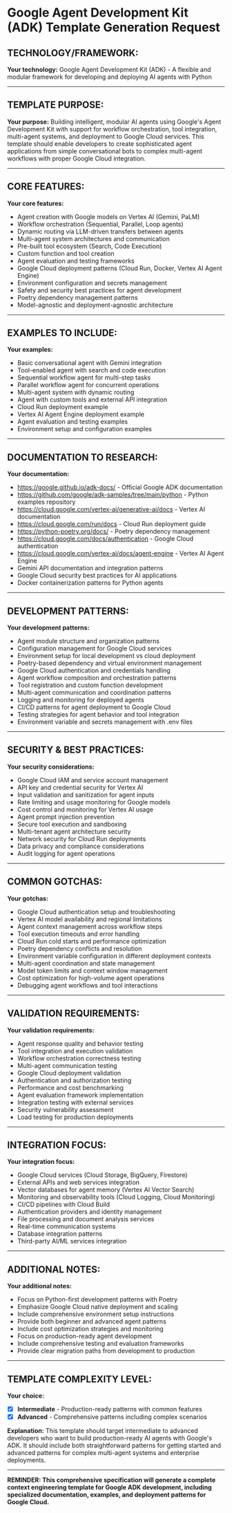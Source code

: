 # Google Agent Development Kit (ADK) Template Generation Request

## TECHNOLOGY/FRAMEWORK:

**Your technology:** Google Agent Development Kit (ADK) - A flexible and modular framework for developing and deploying AI agents with Python

---

## TEMPLATE PURPOSE:

**Your purpose:** Building intelligent, modular AI agents using Google's Agent Development Kit with support for workflow orchestration, tool integration, multi-agent systems, and deployment to Google Cloud services. This template should enable developers to create sophisticated agent applications from simple conversational bots to complex multi-agent workflows with proper Google Cloud integration.

---

## CORE FEATURES:

**Your core features:**
- Agent creation with Google models on Vertex AI (Gemini, PaLM)
- Workflow orchestration (Sequential, Parallel, Loop agents)
- Dynamic routing via LLM-driven transfers between agents
- Multi-agent system architectures and communication
- Pre-built tool ecosystem (Search, Code Execution)
- Custom function and tool creation
- Agent evaluation and testing frameworks
- Google Cloud deployment patterns (Cloud Run, Docker, Vertex AI Agent Engine)
- Environment configuration and secrets management
- Safety and security best practices for agent development
- Poetry dependency management patterns
- Model-agnostic and deployment-agnostic architecture

---

## EXAMPLES TO INCLUDE:

**Your examples:**
- Basic conversational agent with Gemini integration
- Tool-enabled agent with search and code execution
- Sequential workflow agent for multi-step tasks
- Parallel workflow agent for concurrent operations
- Multi-agent system with dynamic routing
- Agent with custom tools and external API integration
- Cloud Run deployment example
- Vertex AI Agent Engine deployment example
- Agent evaluation and testing examples
- Environment setup and configuration examples

---

## DOCUMENTATION TO RESEARCH:

**Your documentation:**
- https://google.github.io/adk-docs/ - Official Google ADK documentation
- https://github.com/google/adk-samples/tree/main/python - Python examples repository
- https://cloud.google.com/vertex-ai/generative-ai/docs - Vertex AI documentation
- https://cloud.google.com/run/docs - Cloud Run deployment guide
- https://python-poetry.org/docs/ - Poetry dependency management
- https://cloud.google.com/docs/authentication - Google Cloud authentication
- https://cloud.google.com/vertex-ai/docs/agent-engine - Vertex AI Agent Engine
- Gemini API documentation and integration patterns
- Google Cloud security best practices for AI applications
- Docker containerization patterns for Python agents

---

## DEVELOPMENT PATTERNS:

**Your development patterns:**
- Agent module structure and organization patterns
- Configuration management for Google Cloud services
- Environment setup for local development vs cloud deployment
- Poetry-based dependency and virtual environment management
- Google Cloud authentication and credentials handling
- Agent workflow composition and orchestration patterns
- Tool registration and custom function development
- Multi-agent communication and coordination patterns
- Logging and monitoring for deployed agents
- CI/CD patterns for agent deployment to Google Cloud
- Testing strategies for agent behavior and tool integration
- Environment variable and secrets management with .env files

---

## SECURITY & BEST PRACTICES:

**Your security considerations:**
- Google Cloud IAM and service account management
- API key and credential security for Vertex AI
- Input validation and sanitization for agent inputs
- Rate limiting and usage monitoring for Google models
- Cost control and monitoring for Vertex AI usage
- Agent prompt injection prevention
- Secure tool execution and sandboxing
- Multi-tenant agent architecture security
- Network security for Cloud Run deployments
- Data privacy and compliance considerations
- Audit logging for agent operations

---

## COMMON GOTCHAS:

**Your gotchas:**
- Google Cloud authentication setup and troubleshooting
- Vertex AI model availability and regional limitations
- Agent context management across workflow steps
- Tool execution timeouts and error handling
- Cloud Run cold starts and performance optimization
- Poetry dependency conflicts and resolution
- Environment variable configuration in different deployment contexts
- Multi-agent coordination and state management
- Model token limits and context window management
- Cost optimization for high-volume agent operations
- Debugging agent workflows and tool interactions

---

## VALIDATION REQUIREMENTS:

**Your validation requirements:**
- Agent response quality and behavior testing
- Tool integration and execution validation
- Workflow orchestration correctness testing
- Multi-agent communication testing
- Google Cloud deployment validation
- Authentication and authorization testing
- Performance and cost benchmarking
- Agent evaluation framework implementation
- Integration testing with external services
- Security vulnerability assessment
- Load testing for production deployments

---

## INTEGRATION FOCUS:

**Your integration focus:**
- Google Cloud services (Cloud Storage, BigQuery, Firestore)
- External APIs and web services integration
- Vector databases for agent memory (Vertex AI Vector Search)
- Monitoring and observability tools (Cloud Logging, Cloud Monitoring)
- CI/CD pipelines with Cloud Build
- Authentication providers and identity management
- File processing and document analysis services
- Real-time communication systems
- Database integration patterns
- Third-party AI/ML services integration

---

## ADDITIONAL NOTES:

**Your additional notes:**
- Focus on Python-first development patterns with Poetry
- Emphasize Google Cloud native deployment and scaling
- Include comprehensive environment setup instructions
- Provide both beginner and advanced agent patterns
- Include cost optimization strategies and monitoring
- Focus on production-ready agent development
- Include comprehensive testing and evaluation frameworks
- Provide clear migration paths from development to production

---

## TEMPLATE COMPLEXITY LEVEL:

**Your choice:**
- [x] **Intermediate** - Production-ready patterns with common features
- [x] **Advanced** - Comprehensive patterns including complex scenarios

**Explanation:** This template should target intermediate to advanced developers who want to build production-ready AI agents with Google's ADK. It should include both straightforward patterns for getting started and advanced patterns for complex multi-agent systems and enterprise deployments.

---

**REMINDER: This comprehensive specification will generate a complete context engineering template for Google ADK development, including specialized documentation, examples, and deployment patterns for Google Cloud.**